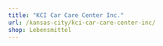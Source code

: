```yaml
---
title: "KCI Car Care Center Inc."
url: /kansas-city/kci-car-care-center-inc/
shop: Lebensmittel
---
```

